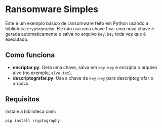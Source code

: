 # Ransomware Simples

Este é um exemplo básico de ransomware feito em Python usando a biblioteca `cryptography`. Ele não usa uma chave fixa: uma nova chave é gerada automaticamente e salva no arquivo `key.key` toda vez que é executado.

## Como funciona

- **encriptar.py**: Gera uma chave, salva em `key.key` e encripta o arquivo alvo (no exemplo, `alvo.txt`).
- **descriptografar.py**: Usa a chave de `key.key` para descriptografar o arquivo.

## Requisitos

Instale a biblioteca com:

```bash
pip install cryptography
